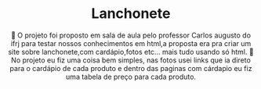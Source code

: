   <h1 align="center">Lanchonete</h1>

  <p style="text-align: center;">  🍕 O projeto foi proposto em sala de aula pelo professor Carlos augusto do ifrj para testar nossos
         conhecimentos em html,a proposta era pra criar um site sobre lanchonete,com cardápio,fotos etc...
          mais tudo usando só html.
     🍟  No projeto eu fiz uma coisa bem simples, nas fotos usei links que ia direto para o cardápio de cada produto
         e dentro das paginas com cárdapio eu fiz uma tabela de preço para cada produto.</p>
